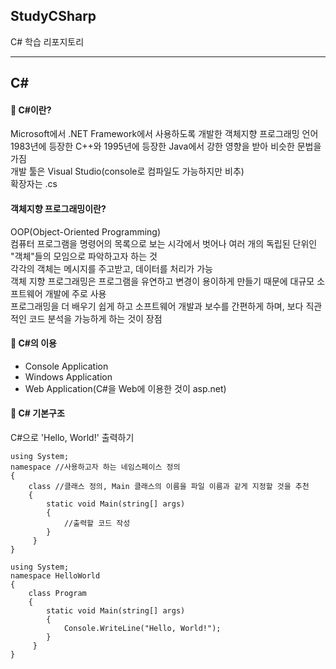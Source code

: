 ## StudyCSharp
C# 학습 리포지토리

--------------------------
## C#
#### 📏 C#이란? <br/>
Microsoft에서 .NET Framework에서 사용하도록 개발한 객체지향 프로그래밍 언어<br/>
1983년에 등장한 C++와 1995년에 등장한 Java에서 강한 영향을 받아 비슷한 문법을 가짐<br/>
개발 툴은 Visual Studio(console로 컴파일도 가능하지만 비추)<br/>
확장자는 .cs <br/>

#### 객체지향 프로그래밍이란? <br/>
OOP(Object-Oriented Programming)<br/>
컴퓨터 프로그램을 명령어의 목록으로 보는 시각에서 벗어나 여러 개의 독립된 단위인 "객체"들의 모임으로 파악하고자 하는 것<br/>
각각의 객체는 메시지를 주고받고, 데이터를 처리가 가능<br/>
객체 지향 프로그래밍은 프로그램을 유연하고 변경이 용이하게 만들기 때문에 대규모 소프트웨어 개발에 주로 사용 <br/>
프로그래밍을 더 배우기 쉽게 하고 소프트웨어 개발과 보수를 간편하게 하며, 보다 직관적인 코드 분석을 가능하게 하는 것이 장점 <br/>

#### 📏 C#의 이용 <br/>
- Console Application
- Windows Application
- Web Application(C#을 Web에 이용한 것이 asp.net)

#### 📏 C# 기본구조 <br/>
C#으로 'Hello, World!' 출력하기
```
using System;
namespace //사용하고자 하는 네임스페이스 정의
{
    class //클래스 정의, Main 클래스의 이름을 파일 이름과 같게 지정할 것을 추천
    {
        static void Main(string[] args)
        {
            //출력할 코드 작성
        }
     }
}
```
```
using System;
namespace HelloWorld
{
    class Program
    {
        static void Main(string[] args)
        {
            Console.WriteLine("Hello, World!");
        }
     }
}
```

